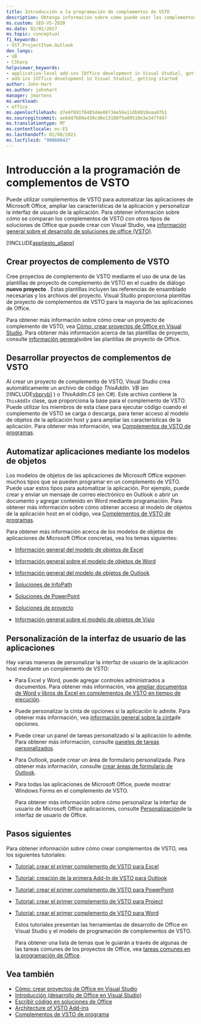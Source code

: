 ```yaml
---
title: Introducción a la programación de complementos de VSTO
description: Obtenga información sobre cómo puede usar los complementos de VSTO para automatizar Microsoft Office aplicaciones, ampliar las características de la aplicación y personalizar la interfaz de usuario de la aplicación.
ms.custom: SEO-VS-2020
ms.date: 02/02/2017
ms.topic: conceptual
f1_keywords:
- VST.ProjectItem.Outlook
dev_langs:
- VB
- CSharp
helpviewer_keywords:
- application-level add-ins [Office development in Visual Studio], getting started
- add-ins [Office development in Visual Studio], getting started
author: John-Hart
ms.author: johnhart
manager: jmartens
ms.workload:
- office
ms.openlocfilehash: d7e6f891f8485d4e08734e59a11db8018eaa07b1
ms.sourcegitcommit: ae6d47b09a439cd0e13180f5e89510e3e347fd47
ms.translationtype: MT
ms.contentlocale: es-ES
ms.lasthandoff: 02/08/2021
ms.locfileid: "99860642"
---
```

# <a name="get-started-programming-vsto-add-ins"></a>Introducción a la programación de complementos de VSTO
  Puede utilizar complementos de VSTO para automatizar las aplicaciones de Microsoft Office, ampliar las características de la aplicación y personalizar la interfaz de usuario de la aplicación. Para obtener información sobre cómo se comparan los complementos de VSTO con otros tipos de soluciones de Office que puede crear con Visual Studio, vea [información general sobre el desarrollo de soluciones de office &#40;VSTO&#41;](../vsto/office-solutions-development-overview-vsto.md).

 [!INCLUDE[appliesto_allapp](../vsto/includes/appliesto-allapp-md.md)]

## <a name="create-vsto-add-in-projects"></a>Crear proyectos de complemento de VSTO
 Cree proyectos de complemento de VSTO mediante el uso de una de las plantillas de proyecto de complemento de VSTO en el cuadro de diálogo **nuevo proyecto** . Estas plantillas incluyen las referencias de ensamblado necesarias y los archivos del proyecto. Visual Studio proporciona plantillas de proyecto de complementos de VSTO para la mayoría de las aplicaciones de Office.

 Para obtener más información sobre cómo crear un proyecto de complemento de VSTO, vea [Cómo: crear proyectos de Office en Visual Studio](../vsto/how-to-create-office-projects-in-visual-studio.md). Para obtener más información acerca de las plantillas de proyecto, consulte [información general](../vsto/office-project-templates-overview.md)sobre las plantillas de proyecto de Office.

## <a name="develop-vsto-add-in-projects"></a>Desarrollar proyectos de complementos de VSTO
 Al crear un proyecto de complemento de VSTO, Visual Studio crea automáticamente un archivo de código *ThisAddIn. VB* (en [!INCLUDE[vbprvb](../sharepoint/includes/vbprvb-md.md)] ) o *ThisAddIn.CS* (en C#). Este archivo contiene la `ThisAddIn` clase, que proporciona la base para el complemento de VSTO. Puede utilizar los miembros de esta clase para ejecutar código cuando el complemento de VSTO se carga o descarga, para tener acceso al modelo de objetos de la aplicación host y para ampliar las características de la aplicación. Para obtener más información, vea [Complementos de VSTO de programas](../vsto/programming-vsto-add-ins.md).

## <a name="automate-applications-by-using-the-object-models"></a>Automatizar aplicaciones mediante los modelos de objetos
 Los modelos de objetos de las aplicaciones de Microsoft Office exponen muchos tipos que se pueden programar en un complemento de VSTO. Puede usar estos tipos para automatizar la aplicación. Por ejemplo, puede crear y enviar un mensaje de correo electrónico en Outlook o abrir un documento y agregar contenido en Word mediante programación. Para obtener más información sobre cómo obtener acceso al modelo de objetos de la aplicación host en el código, vea [Complementos de VSTO de programas](../vsto/programming-vsto-add-ins.md).

 Para obtener más información acerca de los modelos de objetos de aplicaciones de Microsoft Office concretas, vea los temas siguientes:

- [Información general del modelo de objetos de Excel](../vsto/excel-object-model-overview.md)

- [Información general sobre el modelo de objetos de Word](../vsto/word-object-model-overview.md)

- [Información general del modelo de objetos de Outlook](../vsto/outlook-object-model-overview.md)

- [Soluciones de InfoPath](../vsto/infopath-solutions.md)

- [Soluciones de PowerPoint](../vsto/powerpoint-solutions.md)

- [Soluciones de proyecto](../vsto/project-solutions.md)

- [Información general sobre el modelo de objetos de Visio](../vsto/visio-object-model-overview.md)

## <a name="customize-the-user-interface-of-applications"></a>Personalización de la interfaz de usuario de las aplicaciones
 Hay varias maneras de personalizar la interfaz de usuario de la aplicación host mediante un complemento de VSTO:

- Para Excel y Word, puede agregar controles administrados a documentos. Para obtener más información, vea [ampliar documentos de Word y libros de Excel en complementos de VSTO en tiempo de ejecución](../vsto/extending-word-documents-and-excel-workbooks-in-vsto-add-ins-at-run-time.md).

- Puede personalizar la cinta de opciones si la aplicación lo admite. Para obtener más información, vea [información general sobre la cinta](../vsto/ribbon-overview.md)de opciones.

- Puede crear un panel de tareas personalizado si la aplicación lo admite. Para obtener más información, consulte [paneles de tareas personalizados](../vsto/custom-task-panes.md).

- Para Outlook, puede crear un área de formulario personalizada. Para obtener más información, consulte [crear áreas de formulario de Outlook](../vsto/creating-outlook-form-regions.md).

- Para todas las aplicaciones de Microsoft Office, puede mostrar Windows Forms en el complemento de VSTO.

  Para obtener más información sobre cómo personalizar la interfaz de usuario de Microsoft Office aplicaciones, consulte [Personalización](../vsto/office-ui-customization.md)de la interfaz de usuario de Office.

## <a name="next-steps"></a>Pasos siguientes
 Para obtener información sobre cómo crear complementos de VSTO, vea los siguientes tutoriales:

- [Tutorial: crear el primer complemento de VSTO para Excel](../vsto/walkthrough-creating-your-first-vsto-add-in-for-excel.md)

- [Tutorial: creación de la primera Add-In de VSTO para Outlook](../vsto/walkthrough-creating-your-first-vsto-add-in-for-outlook.md)

- [Tutorial: crear el primer complemento de VSTO para PowerPoint](../vsto/walkthrough-creating-your-first-vsto-add-in-for-powerpoint.md)

- [Tutorial: crear el primer complemento de VSTO para Project](../vsto/walkthrough-creating-your-first-vsto-add-in-for-project.md)

- [Tutorial: crear el primer complemento de VSTO para Word](../vsto/walkthrough-creating-your-first-vsto-add-in-for-word.md)

  Estos tutoriales presentan las herramientas de desarrollo de Office en Visual Studio y el modelo de programación de complementos de VSTO.

  Para obtener una lista de temas que le guiarán a través de algunas de las tareas comunes de los proyectos de Office, vea [tareas comunes en la programación de Office](../vsto/common-tasks-in-office-programming.md).

## <a name="see-also"></a>Vea también
- [Cómo: crear proyectos de Office en Visual Studio](../vsto/how-to-create-office-projects-in-visual-studio.md)
- [Introducción &#40;desarrollo de Office en Visual Studio&#41;](../vsto/getting-started-office-development-in-visual-studio.md)
- [Escribir código en soluciones de Office](../vsto/writing-code-in-office-solutions.md)
- [Architecture of VSTO Add-ins](../vsto/architecture-of-vsto-add-ins.md)
- [Complementos de VSTO de programa](../vsto/programming-vsto-add-ins.md)
